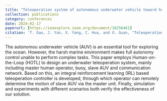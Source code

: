 ```yaml
---
title: "Teleoperation system of autonomous underwater vehicle toward human-on-the-loop: design and implementation"
collection: publications
category: conferences
date: 2024-02-17
paperurl: [https://ieeexplore.ieee.org/document/10256461]
citation: 'T. Gao, J. Yan, X. Yang, C. Hua, and X. Guan, "Teleoperation System of Autonomous Underwater Vehicle Toward Human-on-the-Loop: Design and Implementation," 2023 IEEE 13th International Conference on CYBER Technology in Automation, Control, and Intelligent Systems (CYBER), Qinhuangdao, China, 2023, pp. 142-147'
---
```


The autonomou underwater vehicle (AUV) is an essential tool for exploring the ocean. However, the harsh marine environment makes full autonomy control unable to perform complex tasks. This paper employs Human-on-the-Loop (HOTL) to design an underwater teleoperation system, mainly including master human operator, buoy, slave AUV and communication network. Based on this, an integral reinforcement learning (IRL) based teleoperation controller is developed, through which operator can remotely determine the motion of slave AUV via the master unit. Finally, simulation and experiments with different scenarios both verify the effectiveness of our solution.
